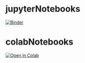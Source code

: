# jupyterNotebooks
[![Binder](https://mybinder.org/badge_logo.svg)](https://mybinder.org/v2/gh/danielcregg/jupyterNotebooks/master)

# colabNotebooks
[![Open In Colab](https://colab.research.google.com/assets/colab-badge.svg)](https://colab.research.google.com/github/danielcregg/jupyterNotebooks/blob/master/DEED.ipynb)
